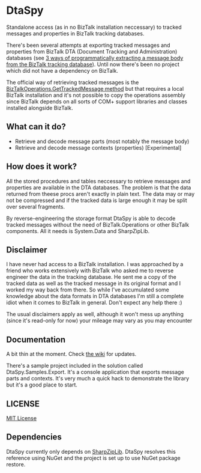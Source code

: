 # DtaSpy
Standalone access (as in no BizTalk installation neccessary) to tracked messages and properties in BizTalk tracking databases.

There's been several attempts at exporting tracked messages and properties from BizTalk DTA (Document Tracking and Administration) databases (see [3 ways of programmatically extracting a message body from the BizTalk tracking database](http://connectedthoughts.wordpress.com/2008/04/02/3-ways-of-programatically-extracting-a-message-body-from-the-biztalk-tracking-database/)). Until now there's been no project which did not have a dependency on BizTalk.

The official way of retrieving tracked messages is the [BizTalkOperations.GetTrackedMessage method](http://technet.microsoft.com/en-us/library/aa957609.aspx) but that requires a local BizTalk installation and it's not possible to copy the operations assembly since BizTalk depends on all sorts of COM+ support libraries and classes installed alongside BizTalk.

## What can it do?

 * Retrieve and decode message parts (most notably the message body)
 * Retrieve and decode message contexts (properties) [Experimental]

## How does it work?
All the stored procedures and tables neccessary to retrieve messages and properties are available in the DTA databases. The problem is that the data returned from theese procs aren't exactly in plain text. The data may or may not be compressed and if the tracked data is large enough it may be split over several fragments.

By reverse-engineering the storage format DtaSpy is able to decode tracked messages without the need of BizTalk.Operations or other BizTalk components. All it needs is System.Data and SharpZipLib.

## Disclaimer
I have never had access to a BizTalk installation. I was approached by a friend who works extensively with BizTalk who asked me to reverse engineer the data in the tracking database. 
He sent me a copy of the tracked data as well as the tracked message in its original format and I worked my way back from there. So while I've accumulated some knowledge about the data formats in DTA databases I'm still a complete idiot when it comes to BizTalk in general. Don't expect any help there :)

The usual disclaimers apply as well, although it won't mess up anything (since it's read-only for now) your mileage may vary as you may encounter

## Documentation
A bit thin at the moment. Check [the wiki](https://github.com/markus-olsson/DtaSpy/wiki) for updates.

There's a sample project included in the solution called DtaSpy.Samples.Export. It's a console application that exports message parts and contexts. It's very much a quick hack to demonstrate the library but it's a good place to start.

## LICENSE
[MIT License](https://github.com/markus-olsson/DtaSpy/blob/master/LICENSE.txt)

## Dependencies
DtaSpy currently only depends on [SharpZipLib](http://www.icsharpcode.net/opensource/sharpziplib/). DtaSpy resolves this reference using NuGet and the project is set up to use NuGet package restore.

